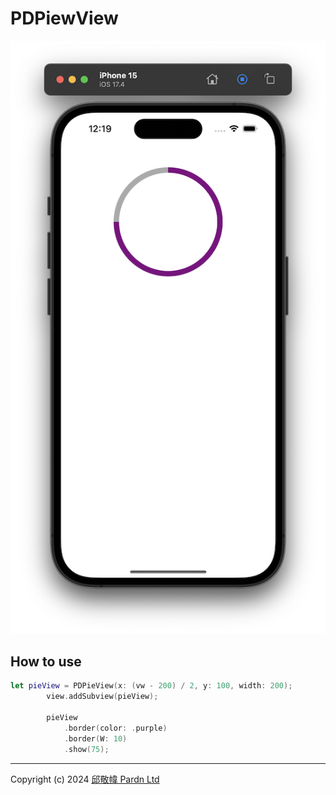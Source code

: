 # PDPiewView

![](./demo.png)

## How to use

```Swift
let pieView = PDPieView(x: (vw - 200) / 2, y: 100, width: 200);
		view.addSubview(pieView);

		pieView
			.border(color: .purple)
			.border(W: 10)
			.show(75);
```

***

Copyright (c) 2024 [邱敬幃 Pardn Ltd](https://linkedin.com/in/pardnchiu)

